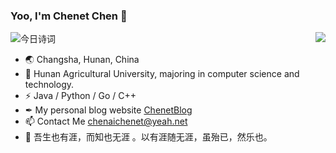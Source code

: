 ### Yoo, I'm Chenet Chen 👋
<img alt="今日诗词" src="https://v2.jinrishici.com/one.svg"> 

<img align="right" src="https://github-readme-stats.vercel.app/api?username=chenaichenet&show_icons=true&icon_color=CE1D2D&text_color=718096&bg_color=FFFAFA&hide_title=false">

- 🌏 Changsha, Hunan, China
- 🍻 Hunan Agricultural University, majoring in computer science and technology.
- ⚡ Java / Python / Go / C++
- ✒ My personal blog website [ChenetBlog](https://chenetchen.ltd)
- 📫 Contact Me chenaichenet@yeah.net
- 🔖 吾生也有涯，而知也无涯 。以有涯随无涯，虽殆已，然乐也。

<!---
chenaichenet/chenaichenet is a ✨ special ✨ repository because its `README.md` (this file) appears on your GitHub profile.
You can click the Preview link to take a look at your changes.
--->

